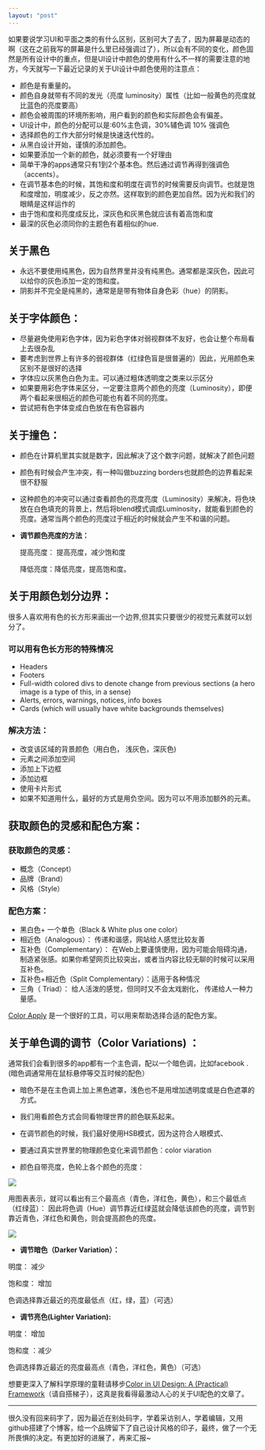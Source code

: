 ```yaml
---
layout: "post"
---
```


如果要说学习UI和平面之类的有什么区别，区别可大了去了，因为屏幕是动态的啊（这在之前我写的屏幕是什么里已经强调过了），所以会有不同的变化，颜色固然是所有设计中的重点，但是UI设计中颜色的使用有什么不一样的需要注意的地方，今天就写一下最近记录的关于UI设计中颜色使用的注意点： 

* 颜色是有重量的。
* 颜色自身就带有不同的发光（亮度 luminosity）属性（比如一般黄色的亮度就比蓝色的亮度要高）
* 颜色会被周围的环境所影响，用户看到的颜色和实际颜色会有偏差。
* UI设计中，颜色的分配可以是:60%主色调，30%辅色调 10% 强调色
* 选择颜色的工作大部分时候是快速迭代性的。
* 从黑白设计开始，谨慎的添加颜色。
* 如果要添加一个新的颜色，就必须要有一个好理由
* 简单干净的apps通常只有1到2个基本色。然后通过调节再得到强调色（accents）。
* 在调节基本色的时候，其饱和度和明度在调节的时候需要反向调节。也就是饱和度增加，明度减少，反之亦然。这样取到的颜色更加自然。因为光和我们的眼睛是这样运作的
* 由于饱和度和亮度成反比，深灰色和灰黑色就应该有着高饱和度
* 最深的灰色必须同你的主题色有着相似的hue.


## 关于黑色
* 永远不要使用纯黑色，因为自然界里并没有纯黑色。通常都是深灰色，因此可以给你的灰色添加一定的饱和度。 
* 阴影并不完全是纯黑的，通常是是带有物体自身色彩（hue）的阴影。 

## 关于字体颜色：
* 尽量避免使用彩色字体，因为彩色字体对弱视群体不友好，也会让整个布局看上去很杂乱
* 要考虑到世界上有许多的弱视群体（红绿色盲是很普遍的）因此，光用颜色来区别不是很好的选择
* 字体应以灰黑色白色为主。可以通过粗体透明度之类来以示区分
* 如果要用彩色字体来区分，一定要注意两个颜色的亮度（Luminosity），即便两个看起来很相近的颜色可能也有着不同的亮度。 
* 尝试把有色字体变成白色放在有色容器内

## 关于撞色：
* 颜色在计算机里其实就是数字，因此解决了这个数字问题，就解决了颜色问题
* 颜色有时候会产生冲突，有一种叫做buzzing borders也就颜色的边界看起来很不舒服
* 这种颜色的冲突可以通过查看颜色的亮度亮度（Luminosity）来解决，将色块放在白色填充的背景上，然后将blend模式调成Luminosity，就能看到颜色的亮度。通常当两个颜色的亮度过于相近的时候就会产生不和谐的问题。
* **调节颜色亮度的方法：**
  
  提高亮度： 提高亮度，减少饱和度
  
  降低亮度：降低亮度，提高饱和度。

## 关于用颜色划分边界：
很多人喜欢用有色的长方形来画出一个边界,但其实只要很少的视觉元素就可以划分了。

### 可以用有色长方形的特殊情况
* Headers
* Footers
* Full-width colored divs to denote change from previous sections (a hero image is a type of this, in a sense)
* Alerts, errors, warnings, notices, info boxes
* Cards (which will usually have white backgrounds themselves)

### 解决方法：

* 改变该区域的背景颜色（用白色， 浅灰色，深灰色)
* 元素之间添加空间
* 添加上下边框
* 添加边框
* 使用卡片形式
* 如果不知道用什么，最好的方式是用负空间。因为可以不用添加额外的元素。


## 获取颜色的灵感和配色方案： 

### 获取颜色的灵感：

* 概念（Concept）
* 品牌（Brand）
* 风格（Style）

### 配色方案：
* 黑白色+ 一个单色（Black & White plus one color）
* 相近色（Analogous）： 传递和谐感，网站给人感觉比较友善
* 互补色（Complementary）： 在Web上要谨慎使用，因为可能会阻碍沟通，制造紧张感。如果你希望网页比较突出，或者当内容比较无聊的时候可以采用互补色。
* 互补色+相近色（Split Complementary）：适用于各种情况
* 三角（ Triad）： 给人活泼的感觉，但同时又不会太戏剧化， 传递给人一种力量感。 

[Color Apply](http://colorsupplyyy.com/app/) 是一个很好的工具，可以用来帮助选择合适的配色方案。 


## 关于单色调的调节（Color  Variations) ： 
通常我们会看到很多的app都有一个主色调，配以一个暗色调，比如facebook . (暗色调通常用在鼠标悬停等交互时候的配色） 

* 暗色不是在主色调上加上黑色遮罩，浅色也不是用增加透明度或是白色遮罩的方式。 
* 我们用看颜色方式会同看物理世界的颜色联系起来。 
* 在调节颜色的时候，我们最好使用HSB模式，因为这符合人眼模式、
* 要通过真实世界里的物理颜色变化来调节颜色：color viaration 


* 颜色自带亮度，色轮上各个颜色的亮度：

![](http://ob49cesbh.bkt.clouddn.com/2017-04-02-14911067734237.png)


用图表表示，就可以看出有三个最高点（青色，洋红色，黄色），和三个最低点（红绿蓝）：
因此将色调（Hue）调节靠近红绿蓝就会降低该颜色的亮度，调节到靠近青色，洋红色和黄色，则会提高颜色的亮度。 

![](http://ob49cesbh.bkt.clouddn.com/2017-04-02-14911067879274.png)



* **调节暗色（Darker Variation）：**

明度： 减少 

饱和度： 增加

色调选择靠近最近的亮度最低点（红，绿，蓝）（可选）

* **调节亮色(Lighter Variation):**

明度： 增加

饱和度 ：减少

色调选择靠近最近的亮度最高点（青色，洋红色，黄色）（可选）


想要更深入了解科学原理的童鞋请移步[Color in UI Design: A (Practical) Framework](https://medium.com/@erikdkennedy/color-in-ui-design-a-practical-framework-e18cacd97f9e)（请自搭梯子），这真是我看得最激动人心的关于UI配色的文章了。 


*******

很久没有回来码字了，因为最近在别处码字，学着采访别人，学着编辑，又用github搭建了个博客，给一个品牌留下了自己设计风格的印子，最终，做了一个无所畏惧的决定。有更加好的进展了，再来汇报~







